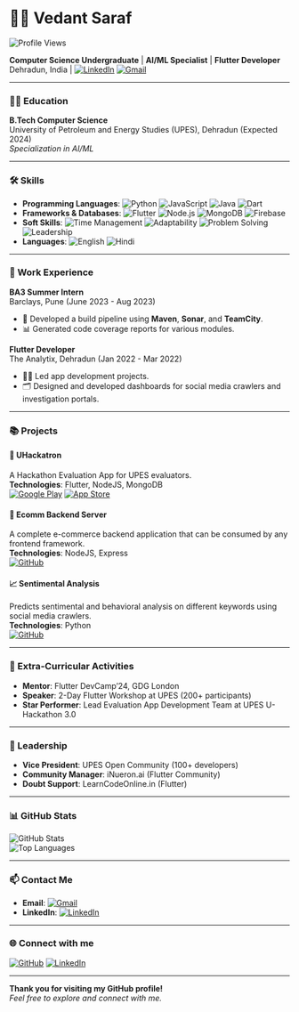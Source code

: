 # 👨‍💻 Vedant Saraf

![Profile Views](https://komarev.com/ghpvc/?username=vedantsaraf2002&style=flat-square&color=blue)

**Computer Science Undergraduate** | **AI/ML Specialist** | **Flutter Developer**  
Dehradun, India | [![LinkedIn](https://img.shields.io/badge/-vedantsaraf2002-blue?style=flat-square&logo=Linkedin&logoColor=white&link=https://www.linkedin.com/in/vedantsaraf2002)](https://www.linkedin.com/in/vedantsaraf2002) [![Gmail](https://img.shields.io/badge/-vedantsaraf2002@gmail.com-red?style=flat-square&logo=Gmail&logoColor=white&link=mailto:vedantsaraf2002@gmail.com)](mailto:vedantsaraf2002@gmail.com)

---

### 🧑‍🎓 Education

**B.Tech Computer Science**  
University of Petroleum and Energy Studies (UPES), Dehradun (Expected 2024)  
*Specialization in AI/ML*

---

### 🛠️ Skills

- **Programming Languages**: ![Python](https://img.shields.io/badge/-Python-FFD43B?style=flat-square&logo=python&logoColor=blue) ![JavaScript](https://img.shields.io/badge/-JavaScript-F7DF1E?style=flat-square&logo=javascript&logoColor=black) ![Java](https://img.shields.io/badge/-Java-007396?style=flat-square&logo=java&logoColor=white) ![Dart](https://img.shields.io/badge/-Dart-0175C2?style=flat-square&logo=dart&logoColor=white)
- **Frameworks & Databases**: ![Flutter](https://img.shields.io/badge/-Flutter-02569B?style=flat-square&logo=flutter&logoColor=white) ![Node.js](https://img.shields.io/badge/-Node.js-339933?style=flat-square&logo=nodedotjs&logoColor=white) ![MongoDB](https://img.shields.io/badge/-MongoDB-47A248?style=flat-square&logo=mongodb&logoColor=white) ![Firebase](https://img.shields.io/badge/-Firebase-FFCA28?style=flat-square&logo=firebase&logoColor=black)
- **Soft Skills**: ![Time Management](https://img.shields.io/badge/-Time%20Management-000000?style=flat-square&logo=clockify&logoColor=white) ![Adaptability](https://img.shields.io/badge/-Adaptability-FF69B4?style=flat-square) ![Problem Solving](https://img.shields.io/badge/-Problem%20Solving-228B22?style=flat-square) ![Leadership](https://img.shields.io/badge/-Leadership-FFD700?style=flat-square)
- **Languages**: ![English](https://img.shields.io/badge/-English-0072B5?style=flat-square&logo=language&logoColor=white) ![Hindi](https://img.shields.io/badge/-Hindi-FF9933?style=flat-square&logo=language&logoColor=white)

---

### 💼 Work Experience

**BA3 Summer Intern**  
Barclays, Pune (June 2023 - Aug 2023)  
- 🚀 Developed a build pipeline using **Maven**, **Sonar**, and **TeamCity**.
- 📊 Generated code coverage reports for various modules.

**Flutter Developer**  
The Analytix, Dehradun (Jan 2022 - Mar 2022)  
- 👨‍💻 Led app development projects.
- 🗂️ Designed and developed dashboards for social media crawlers and investigation portals.

---

### 📚 Projects

#### 📱 UHackatron
A Hackathon Evaluation App for UPES evaluators.  
**Technologies**: Flutter, NodeJS, MongoDB  
[![Google Play](https://img.shields.io/badge/Play%20Store-UHackatron-brightgreen)](https://play.google.com/store/apps/details?id=com.package.uhackatron&hl=en&gl=US) [![App Store](https://img.shields.io/badge/App%20Store-UHackatron-blue)](https://apps.apple.com/in/app/uhackatron/id6462788057)

#### 🛒 Ecomm Backend Server
A complete e-commerce backend application that can be consumed by any frontend framework.  
**Technologies**: NodeJS, Express  
[![GitHub](https://img.shields.io/badge/GitHub-Repo-lightgrey?logo=github)](https://github.com/vedantsaraf2002/ecomm_webserver)

#### 📈 Sentimental Analysis
Predicts sentimental and behavioral analysis on different keywords using social media crawlers.  
**Technologies**: Python  
[![GitHub](https://img.shields.io/badge/GitHub-Repo-lightgrey?logo=github)](https://github.com/snigdha510/Minor-Project---Sentiment-Analysis)

---

### 🌟 Extra-Curricular Activities

- **Mentor**: Flutter DevCamp’24, GDG London
- **Speaker**: 2-Day Flutter Workshop at UPES (200+ participants)
- **Star Performer**: Lead Evaluation App Development Team at UPES U-Hackathon 3.0

---

### 🚀 Leadership

- **Vice President**: UPES Open Community (100+ developers)
- **Community Manager**: iNueron.ai (Flutter Community)
- **Doubt Support**: LearnCodeOnline.in (Flutter)

---

### 📊 GitHub Stats

![GitHub Stats](https://github-readme-stats.vercel.app/api?username=vedantsaraf2002&show_icons=true&theme=radical&count_private=true)  
![Top Languages](https://github-readme-stats.vercel.app/api/top-langs/?username=vedantsaraf2002&layout=compact&theme=radical&langs_count=10)

---

### 📫 Contact Me

- **Email**: [![Gmail](https://img.shields.io/badge/-vedantsaraf2002@gmail.com-red?style=flat-square&logo=Gmail&logoColor=white&link=mailto:vedantsaraf2002@gmail.com)](mailto:vedantsaraf2002@gmail.com)
- **LinkedIn**: [![LinkedIn](https://img.shields.io/badge/-vedantsaraf2002-blue?style=flat-square&logo=Linkedin&logoColor=white&link=https://www.linkedin.com/in/vedantsaraf2002)](https://www.linkedin.com/in/vedantsaraf2002)

---

### 🌐 Connect with me

[![GitHub](https://img.shields.io/badge/-vedantsaraf2002-black?style=flat-square&logo=Github&logoColor=white&link=https://github.com/vedantsaraf2002)](https://github.com/vedantsaraf2002) 
[![LinkedIn](https://img.shields.io/badge/-vedantsaraf2002-blue?style=flat-square&logo=Linkedin&logoColor=white&link=https://www.linkedin.com/in/vedantsaraf2002)](https://www.linkedin.com/in/vedantsaraf2002)

---

**Thank you for visiting my GitHub profile!**  
*Feel free to explore and connect with me.*
